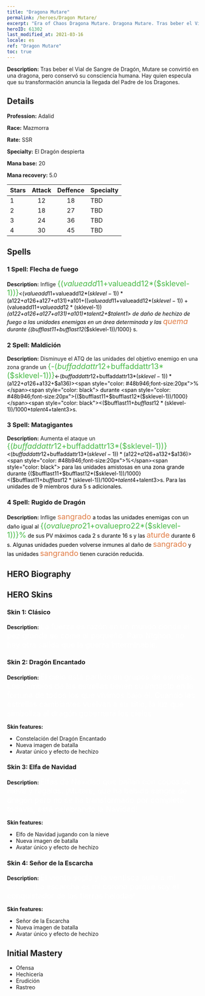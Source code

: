 ```yaml
---
title: "Dragona Mutare"
permalink: /heroes/Dragon Mutare/
excerpt: "Era of Chaos Dragona Mutare. Dragona Mutare. Tras beber el Vial de Sangre de Dragón, Mutare se convirtió en una dragona, pero conservó su consciencia humana. Hay quien especula que su transformación anuncia la llegada del Padre de los Dragones."
heroID: 61302
last_modified_at: 2021-03-16
locale: es
ref: "Dragon Mutare"
toc: true
---
```

 **Description:** Tras beber el Vial de Sangre de Dragón, Mutare se convirtió en una dragona, pero conservó su consciencia humana. Hay quien especula que su transformación anuncia la llegada del Padre de los Dragones.
## Details
 **Profession:** Adalid

 **Race:** Mazmorra

 **Rate:** SSR

 **Specialty:** El Dragón despierta

 **Mana base:** 20

 **Mana recovery:** 5.0


  | Stars   |     Attack     |    Deffence    |      Specialty     |
  |---------|:---------------:|:---------------:|--------------------|
  |    1    | 12 | 18 | TBD |
  |    2    | 18 | 27 | TBD |
  |    3    | 24 | 36 | TBD |
  |    4    | 30 | 45 | TBD |

## Spells
### 1 Spell: Flecha de fuego
 **Description:** Inflige <span style="color: #48b946;font-size:20px">{($valueadd11+$valueadd12*($sklevel-1))}</span><span style="color: black"><($valueadd11+$valueadd12*($sklevel-1))*($a122+$a126+$a127+$a131)+$a101+(($valueadd11+$valueadd12*($sklevel-1))+($valueadd11+$valueadd12*($sklevel-1))*($a122+$a126+$a127+$a131)+$a101)*$talent2+$talent1> de daño de hechizo de fuego a las unidades enemigas en un área determinada y las <span style="color: #e07c44;font-size:20px">quema</span><span style="color: black"> durante {($bufflast11+$bufflast12*($sklevel-1))/1000} s.

### 2 Spell: Maldición
 **Description:** Disminuye el ATQ de las unidades del objetivo enemigo en una zona grande un <span style="color: #48b946;font-size:20px">{-($buffaddattr12+$buffaddattr13*($sklevel-1))}</span><span style="color: black"><-($buffaddattr12+$buffaddattr13*($sklevel-1))*($a122+$a126+$a132+$a136)><span style="color: #48b946;font-size:20px">%</span><span style="color: black"> durante <span style="color: #48b946;font-size:20px">{($bufflast11+$bufflast12*($sklevel-1))/1000}</span><span style="color: black"><($bufflast11+$bufflast12*($sklevel-1))/1000*$talent4+$talent3>s.

### 3 Spell: Matagigantes
 **Description:** Aumenta el ataque un <span style="color: #48b946;font-size:20px">{($buffaddattr12+$buffaddattr13*($sklevel-1))}</span><span style="color: black"><($buffaddattr12+$buffaddattr13*($sklevel-1))*($a122+$a126+$a132+$a136)><span style="color: #48b946;font-size:20px">%</span><span style="color: black"> para las unidades amistosas en una zona grande durante {($bufflast11+$bufflast12*($sklevel-1))/1000}<($bufflast11+$bufflast12*($sklevel-1))/1000*$talent4+$talent3>s. Para las unidades de 9 miembros dura 5 s adicionales.

### 4 Spell: Rugido de Dragón
 **Description:** Inflige <span style="color: #e07c44;font-size:20px">sangrado</span><span style="color: black"> a todas las unidades enemigas con un daño igual al <span style="color: #48b946;font-size:20px">{($ovaluepro21+$ovaluepro22*($sklevel-1))}%</span><span style="color: black"> de sus PV máximos cada 2 s durante 16 s y las <span style="color: #e07c44;font-size:20px">aturde</span><span style="color: black"> durante 6 s. Algunas unidades pueden volverse inmunes al daño de <span style="color: #e07c44;font-size:20px">sangrado</span><span style="color: black"> y las unidades <span style="color: #e07c44;font-size:20px">sangrando</span><span style="color: black"> tienen curación reducida.


## HERO Biography

## HERO Skins
### Skin 1: **Clásico**

 **Description:** <span style="color: #ffffff;font-size:20px">La fuerza es razón en un mundo donde el pez grande se come al pequeño. Para Nighon, no hay otra salida que la guerra interminable.</span>


### Skin 2: **Dragón Encantado**

 **Description:** <span style="color: #ffffff;font-size:20px">El cielo está partido en grupos de estrellas. Los cambios de las estrellas tienen su impacto en la fortuna de todos los que vivimos bajo él. Cuando las estrellas cambiantes vuelvan a su sitio, la luz que simboliza al dragón gobernará los cielos.</span>

 **Skin features:** 

   - Constelación del Dragón Encantado
   - Nueva imagen de batalla
   - Avatar único y efecto de hechizo

### Skin 3: **Elfa de Navidad**

 **Description:** <span style="color: #ffffff;font-size:20px">Elfas de Navidad que bailan con copos de nieve y regalos. ¡Mutare, que ha bebido sangre de dragón pero no se ha transformado por completo todavía, está celebrando la Navidad!</span>

 **Skin features:** 

   - Elfo de Navidad jugando con la nieve
   - Nueva imagen de batalla
   - Avatar único y efecto de hechizo

### Skin 4: **Señor de la Escarcha**

 **Description:** <span style="color: #ffffff;font-size:20px">El viento sopla y la ventisca aúlla a mi antojo. ¡La escarcha es mi corona porque soy el conquistador de las tierras heladas!</span>

 **Skin features:** 

   - Señor de la Escarcha
   - Nueva imagen de batalla
   - Avatar único y efecto de hechizo


## Initial Mastery
   - Ofensa
   - Hechicería
   - Erudición
   - Rastreo
